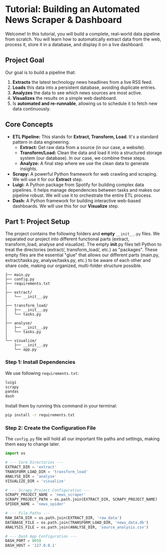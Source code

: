 # **Tutorial: Building an Automated News Scraper & Dashboard**

Welcome! In this tutorial, you will build a complete, real-world data pipeline from scratch. You will learn how to automatically extract data from the web, process it, store it in a database, and display it on a live dashboard.

## **Project Goal**

Our goal is to build a pipeline that:

1. **Extracts** the latest technology news headlines from a live RSS feed.  
2. **Loads** this data into a persistent database, avoiding duplicate entries.  
3. **Analyzes** the data to see which news sources are most active.  
4. **Visualizes** the results on a simple web dashboard.  
5. Is **automated and re-runnable**, allowing us to schedule it to fetch new data continuously.

## **Core Concepts**

* **ETL Pipeline:** This stands for **Extract, Transform, Load**. It's a standard pattern in data engineering.  
  * **Extract:** Get raw data from a source (in our case, a website).  
  * **Transform/Load:** Clean the data and load it into a structured storage system (our database). In our case, we combine these steps.  
  * **Analyze:** A final step where we use the clean data to generate insights.  
* **Scrapy:** A powerful Python framework for web crawling and scraping. We will use it for our **Extract** step.  
* **Luigi:** A Python package from Spotify for building complex data pipelines. It helps manage dependencies between tasks and makes our pipeline robust. We will use it to orchestrate the entire ETL process.  
* **Dash:** A Python framework for building interactive web-based dashboards. We will use this for our **Visualize** step.

## Part 1: Project Setup
The project contains the following folders and **empty** `__init__.py` files.
We separated our project into different functional parts (extract, transform_load, analyse and visualize).
The empty __init__.py files tell Python to treat the directories (extract/, transform_load/, etc.) as "packages".
These empty files are the essential "glue" that allows our different parts
(main.py, extract/tasks.py, analyse/tasks.py, etc.) to be aware of each other
and share code, making our organized, multi-folder structure possible.

```text
├── main.py
├── config.py
├── requirements.txt
|
├── extract/
│   └── __init__.py
│
├── transform_load/
│   ├── __init__.py
│   └── tasks.py
│
├── analyse/
│   ├── __init__.py
│   └── tasks.py
│
└── visualize/
    ├── __init__.py
    └── app.py
```

### Step 1: Install Dependencies
We use following `requirements.txt`:

```bash
luigi
scrapy
pandas
dash
```

Install them by running this command in your terminal:

```bash
pip install -r requirements.txt
```

### Step 2: Create the Configuration File
The `config.py` file will hold all our important file paths and settings, making them easy to change later.

```python
import os

# --- Core Directories ---
EXTRACT_DIR = 'extract'
TRANSFORM_LOAD_DIR = 'transform_load'
ANALYSE_DIR = 'analyse'
VISUALIZE_DIR = 'visualize'

# --- Scrapy Project Configuration ---
SCRAPY_PROJECT_NAME = 'news_scraper' 
SCRAPY_PROJECT_PATH = os.path.join(EXTRACT_DIR, SCRAPY_PROJECT_NAME)
SPIDER_NAME = 'news_spider' 

# --- File Paths ---
RAW_DATA_DIR = os.path.join(EXTRACT_DIR, 'raw_data') 
DATABASE_FILE = os.path.join(TRANSFORM_LOAD_DIR, 'news_data.db')
ANALYSIS_FILE = os.path.join(ANALYSE_DIR, 'source_analysis.csv')

# --- Dash App Configuration ---
DASH_PORT = 8050
DASH_HOST = '127.0.0.1'
```
